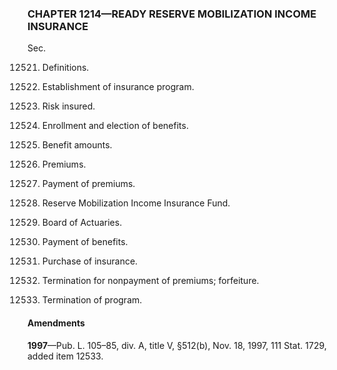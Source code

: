 ### **CHAPTER 1214—READY RESERVE MOBILIZATION INCOME INSURANCE** ###

Sec.

12521. Definitions.

12522. Establishment of insurance program.

12523. Risk insured.

12524. Enrollment and election of benefits.

12525. Benefit amounts.

12526. Premiums.

12527. Payment of premiums.

12528. Reserve Mobilization Income Insurance Fund.

12529. Board of Actuaries.

12530. Payment of benefits.

12531. Purchase of insurance.

12532. Termination for nonpayment of premiums; forfeiture.

12533. Termination of program.

#### Amendments ####

**1997**—Pub. L. 105–85, div. A, title V, §512(b), Nov. 18, 1997, 111 Stat. 1729, added item 12533.